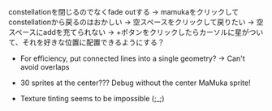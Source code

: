 constellationを閉じるのでなくfade outする
-> mamukaをクリックしてconstellationから戻るのはおかしい
-> 空スペースをクリックして戻りたい
-> 空スペースにaddを充てられない
-> +ボタンをクリックしたらカーソルに星がついて、それを好きな位置に配置できるようにする？

- For efficiency, put connected lines into a single geometry? -> Can't avoid overlaps

- 30 sprites at the center??? Debug without the center MaMuka sprite!

- Texture tinting seems to be impossible (;_;)